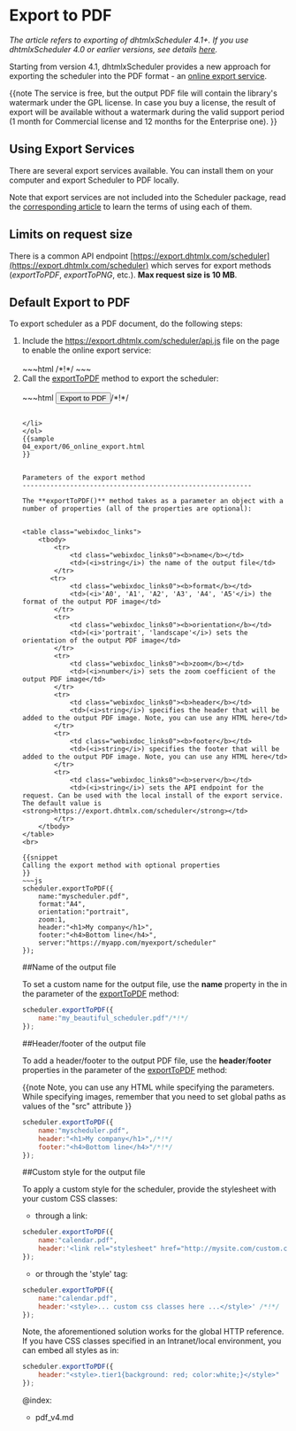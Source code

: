 Export to PDF
===========================

*The article refers to exporting of dhtmlxScheduler 4.1+. If you use dhtmlxScheduler 4.0 or earlier versions, see details [here](pdf_v4.md).*


Starting from version 4.1, dhtmlxScheduler provides a new approach for exporting the scheduler into the PDF format - 
an [online export service](pdf.md#defaultexporttopdf).


{{note
The service is free, but the output PDF file will contain the library's watermark under the GPL license. In case you buy a license, the result of export will be available without a watermark
during the valid support period (1 month for Commercial license and 12 months for the Enterprise one).
}}

Using Export Services
-----------------------

There are several export services available. You can install them on your computer and export Scheduler to PDF locally.

Note that export services are not included into the Scheduler package, 
read the [corresponding article](https://dhtmlx.com/docs/products/dhtmlxScheduler/export.shtml) to learn the terms of using each of them.


Limits on request size
--------------------

There is a common API endpoint [https://export.dhtmlx.com/scheduler](https://export.dhtmlx.com/scheduler) which serves for export methods (*exportToPDF*, *exportToPNG*, etc.). **Max request size is 10 MB**.


Default Export to PDF
----------------------

To export scheduler as a PDF document, do the following steps:

<ol>
	<li>Include the <a href="https://export.dhtmlx.com/scheduler/api.js" target="_blank">https://export.dhtmlx.com/scheduler/api.js</a> file on the page to enable the online export service: <br> <br>
~~~html
<script src="codebase/dhtmlxscheduler.js"></script>
<script src="https://export.dhtmlx.com/scheduler/api.js"></script>  /*!*/
<link rel="stylesheet" href="codebase/dhtmlxscheduler.css" type="text/css">
~~~
</li>
	<li>Call the <a href="pdf.md#parametersoftheexportmethod">exportToPDF</a> method to export the scheduler: <br> <br>
~~~html
<input value="Export to PDF" type="button" onclick='scheduler.exportToPDF()'>/*!*/

<script>
	scheduler.init('scheduler_here',new Date(2019,5,30),"month");
	scheduler.load("data/events");
</script>
~~~

</li>
</ol>
{{sample
04_export/06_online_export.html
}}


Parameters of the export method
----------------------------------------------------------

The **exportToPDF()** method takes as a parameter an object with a number of properties (all of the properties are optional):


<table class="webixdoc_links">
	<tbody>
    	<tr>
			<td class="webixdoc_links0"><b>name</b></td>
			<td>(<i>string</i>) the name of the output file</td>
		</tr>
       <tr>
			<td class="webixdoc_links0"><b>format</b></td>
			<td>(<i>'A0', 'A1', 'A2', 'A3', 'A4', 'A5'</i>) the format of the output PDF image</td>
		</tr>
        <tr>
			<td class="webixdoc_links0"><b>orientation</b></td>
			<td>(<i>'portrait', 'landscape'</i>) sets the orientation of the output PDF image</td>
		</tr>        
        <tr>
			<td class="webixdoc_links0"><b>zoom</b></td>
			<td>(<i>number</i>) sets the zoom coefficient of the output PDF image</td>
		</tr>
        <tr>
			<td class="webixdoc_links0"><b>header</b></td>
			<td>(<i>string</i>) specifies the header that will be added to the output PDF image. Note, you can use any HTML here</td>
		</tr>
        <tr>
			<td class="webixdoc_links0"><b>footer</b></td>
			<td>(<i>string</i>) specifies the footer that will be added to the output PDF image. Note, you can use any HTML here</td>
		</tr>
        <tr>
			<td class="webixdoc_links0"><b>server</b></td>
			<td>(<i>string</i>) sets the API endpoint for the request. Can be used with the local install of the export service. The default value is <strong>https://export.dhtmlx.com/scheduler</strong></td>
		</tr>
    </tbody>
</table>
<br>

{{snippet
Calling the export method with optional properties
}}
~~~js
scheduler.exportToPDF({
	name:"myscheduler.pdf",
	format:"A4",
    orientation:"portrait",
    zoom:1,
    header:"<h1>My company</h1>",
    footer:"<h4>Bottom line</h4>",
    server:"https://myapp.com/myexport/scheduler"
});
~~~


##Name of the output file

To set a custom name for the output file, use the **name** property in the in the parameter of the [exportToPDF](pdf.md#parametersoftheexportmethod) method:

~~~js
scheduler.exportToPDF({
	name:"my_beautiful_scheduler.pdf"/*!*/
});
~~~


##Header/footer of the output file

To add a header/footer to the output PDF file, use the **header**/**footer** properties in the parameter of the [exportToPDF](pdf.md#parametersoftheexportmethod) method:

{{note
Note, you can use any HTML while specifying the parameters. While specifying images, remember that you need to set global paths as values of the "src" attribute
}}

~~~js
scheduler.exportToPDF({
	name:"myscheduler.pdf",
	header:"<h1>My company</h1>",/*!*/
	footer:"<h4>Bottom line</h4>"/*!*/
});
~~~


##Custom style for the output file

To apply a custom style for the scheduler, provide the stylesheet with your custom CSS classes:

- through a link:

~~~js
scheduler.exportToPDF({
    name:"calendar.pdf",
    header:'<link rel="stylesheet" href="http://mysite.com/custom.css">' /*!*/
});
~~~

- or through the 'style' tag:

~~~js
scheduler.exportToPDF({
    name:"calendar.pdf",
    header:'<style>... custom css classes here ...</style>' /*!*/
});
~~~


Note, the aforementioned solution works for the global HTTP reference. If you have CSS classes specified in an Intranet/local environment, you can embed all styles as in:

~~~js
scheduler.exportToPDF({
	header:"<style>.tier1{background: red; color:white;}</style>"
});
~~~



@index:
- pdf_v4.md
